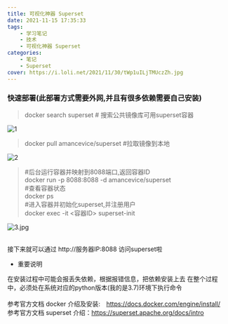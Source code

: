 ```yaml
---
title: 可视化神器 Superset 
date: 2021-11-15 17:35:33
tags:
    - 学习笔记
    - 技术
    - 可视化神器 Superset
categories: 
    - 笔记
    - Superset
cover: https://i.loli.net/2021/11/30/tWp1uILjTMUczZh.jpg
---
```

 ### 快速部署(此部署方式需要外网,并且有很多依赖需要自己安装)
 > docker search superset  # 搜索公共镜像库可用superset容器


![1](https://i.loli.net/2021/11/30/ZnlPyeF2BaYJIvu.jpg)

> docker pull amancevice/superset #拉取镜像到本地

![2](https://i.loli.net/2021/11/30/B6LPxXkhEbHA23i.jpg)

> #后台运行容器并映射到8088端口,返回容器ID </br>
> docker run -p 8088:8088 -d amancevice/superset</br>
> #查看容器状态</br>
> docker ps</br>
> #进入容器并初始化superset,并注册用户</br>
> docker exec -it <容器ID> superset-init
 
![3.jpg](https://i.loli.net/2021/11/30/WEAYo5NQ1nDH6gU.jpg)</br></br>

接下来就可以通过 http://服务器IP:8088 访问superset啦</br>
- 重要说明

在安装过程中可能会报丢失依赖，根据报错信息，把依赖安装上去
在整个过程中，必须处在系统对应的python版本(我的是3.7)环境下执行命令</br></br>
参考官方文档 docker 介绍及安装:　https://docs.docker.com/engine/install/</br>
参考官方文档 superset 介绍：https://superset.apache.org/docs/intro 